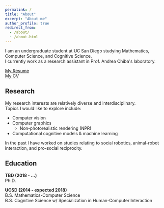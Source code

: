 ```yaml
---
permalink: /
title: "About"
excerpt: "About me"
author_profile: true
redirect_from: 
  - /about/
  - /about.html
---
```

    
I am an undergraduate student at UC San Diego studying Mathematics, Computer Science, and Cognitive Science.  
I currently work as a research assistant in Prof. Andrea Chiba's laboratory.  
  
<span style="color:blue"><a href='http://www.andythai.xyz/files/resume.pdf' target='_blank'>My Resume</a></span>  
<span style="color:blue"><a href='http://www.andythai.xyz/files/cv.pdf' target='_blank'>My CV</a></span>  
  
Research
------
My research interests are relatively diverse and interdisciplinary.  
Topics I would like to explore include:
* Computer vision
* Computer graphics
  * Non-photorealistic rendering (NPR)  
* Computational cognitive models & machine learning  
  
In the past I have worked on studies relating to social robotics, animal-robot interaction, and pro-social reciprocity.
    
Education
------  
<b>TBD (2018 - ...)</b>  
Ph.D. 

<b>UCSD (2014 - expected 2018)</b>  
B.S. Mathematics-Computer Science  
B.S. Cognitive Science w/ Specialization in Human-Computer Interaction  



<!-- hitwebcounter Code START -->
<a href="http://www.hitwebcounter.com" target="_blank">
<img src="http://hitwebcounter.com/counter/counter.php?page=6915493&style=0008&nbdigits=5&type=page&initCount=0" title="" Alt=""   border="0" >
</a><br/>
<!-- hitwebcounter.com --><a href="http://www.hitwebcounter.com" title="" 
                                        target="_blank" style="font-family: ; 
                                        font-size: px; color: #; text-decoration:  ;">
                                        </a>   
                            
